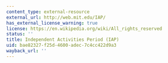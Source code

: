 ```yaml
---
content_type: external-resource
external_url: http://web.mit.edu/IAP/
has_external_license_warning: true
license: https://en.wikipedia.org/wiki/All_rights_reserved
status: ''
title: Independent Activities Period (IAP)
uid: bae82327-f25d-4600-adec-7c4cc422d9a3
wayback_url: ''
---
```


